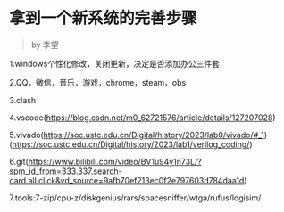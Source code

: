 # 拿到一个新系统的完善步骤
>by 季望

1.windows个性化修改，关闭更新，决定是否添加办公三件套

2.QQ，微信，音乐，游戏，chrome，steam，obs

3.clash

4.vscode(https://blog.csdn.net/m0_62721576/article/details/127207028)

5.vivado(https://soc.ustc.edu.cn/Digital/history/2023/lab0/vivado/#_1)(https://soc.ustc.edu.cn/Digital/history/2023/lab1/verilog_coding/)

6.git(https://www.bilibili.com/video/BV1u94y1n73L/?spm_id_from=333.337.search-card.all.click&vd_source=9afb70ef213ec0f2e797603d784daa1d)

7.tools:7-zip/cpu-z/diskgenius/rars/spacesniffer/wtga/rufus/logisim/

